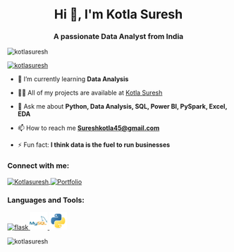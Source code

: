 <h1 align="center">Hi 👋, I'm Kotla Suresh</h1>
<h3 align="center">A passionate Data Analyst from India</h3>


<p align="left"> 
  <img src="https://komarev.com/ghpvc/?username=kotlasuresh&label=Profile%20views&color=0e75b6&style=flat" alt="kotlasuresh" /> 
</p>

<p align="left"> 
  <a href="https://github.com/ryo-ma/github-profile-trophy">
    <img src="https://github-profile-trophy.vercel.app/?username=kotlasuresh" alt="kotlasuresh" />
  </a> 
</p>

- 🌱 I’m currently learning **Data Analysis**

- 👨‍💻 All of my projects are available at [Kotla Suresh](https://github.com/KotlaSuresh)

- 💬 Ask me about **Python, Data Analysis, SQL, Power BI, PySpark, Excel, EDA**

- 📫 How to reach me **Sureshkotla45@gmail.com**

- ⚡ Fun fact: **I think data is the fuel to run businesses**

<h3 align="left">Connect with me:</h3>
<p align="left">
  <a href="https://www.linkedin.com/in/kotlasuresh2000/" target="_blank">
    <img align="center" src="https://raw.githubusercontent.com/rahuldkjain/github-profile-readme-generator/master/src/images/icons/Social/linked-in-alt.svg" alt="Kotlasuresh" height="30" width="40" />
  </a>
  <a href="https://kotlasuresh.github.io/Suresh-Portfolio/" target="_blank">
    <img align="center" src="https://img.icons8.com/ios-filled/50/000000/briefcase.png" alt="Portfolio" height="30" width="40" />
  </a>
</p>





<h3 align="left">Languages and Tools:</h3>
<p align="left"> 
  <a href="https://flask.palletsprojects.com/" target="_blank" rel="noreferrer"> 
    <img src="https://www.vectorlogo.zone/logos/pocoo_flask/pocoo_flask-icon.svg" alt="flask" width="40" height="40"/> 
  </a> 
  <a href="https://www.mysql.com/" target="_blank" rel="noreferrer"> 
    <img src="https://raw.githubusercontent.com/devicons/devicon/master/icons/mysql/mysql-original-wordmark.svg" alt="mysql" width="40" height="40"/> 
  </a> 
  <a href="https://www.python.org" target="_blank" rel="noreferrer"> 
    <img src="https://raw.githubusercontent.com/devicons/devicon/master/icons/python/python-original.svg" alt="python" width="40" height="40"/> 
  </a> 
</p>

<p>
  <img align="center" src="https://github-readme-stats.vercel.app/api/top-langs?username=kotlasuresh&show_icons=true&locale=en&layout=compact" alt="kotlasuresh" />
</p>
